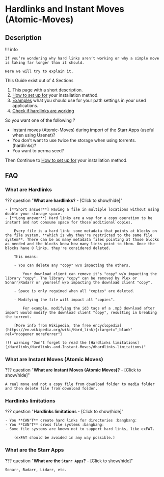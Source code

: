 # Hardlinks and Instant Moves (Atomic-Moves)

## Description

!!! info

    If you’re wondering why hard links aren’t working or why a simple move is taking far longer than it should.

    Here we will try to explain it.

This Guide exist out of 4 Sections

1. This page with a short description.
1. [How to set up for](/Hardlinks/How-to-setup-for/) your installation method.
1. [Examples](/Hardlinks/Examples/) what you should use for your path settings in your used applications.
1. [Check if hardlinks are working](/Hardlinks/Check-if-hardlinks-are-working/)

So you want one of the following ?

- Instant moves (Atomic-Moves) during import of the Starr Apps (useful when using Usenet)?
- You don't want to use twice the storage when using torrents. (hardlinks)?
- You want to perma seed?

Then Continue to [How to set up for](/Hardlinks/How-to-setup-for/) your installation method.

## FAQ

### What are Hardlinks

??? question "**What are hardlinks?** - [Click to show/hide]"

    - [**Short answer**] Having a file in multiple locations without using double your storage space.
    - [**Long answer**] Hard links are a way for a copy operation to be instant and not consume space for those additional copies.

        Every file is a hard link: some metadata that points at blocks on the file system, **which is why they're restricted to the same file system**. There can be as many metadata files pointing at those blocks as needed and the blocks know how many links point to them. Once the blocks have 0 links, they're considered deleted.

        This means:

        - You can delete any "copy" w/o impacting the others.

            Your download client can remove it's "copy" w/o impacting the library "copy". The library "copy" can be removed by Plex or Sonarr/Radarr or yourself w/o impacting the download client "copy".

        - Space is only regained when all "copies" are deleted.

        - Modifying the file will impact all "copies".

            For example, modifying the id3 tags of a .mp3 download after import would modify the download client "copy", resulting in breaking the torrent.

        [More info from Wikipedia, the free encyclopedia](https://en.wikipedia.org/wiki/Hard_link){:target="_blank" rel="noopener noreferrer"}

    !!! warning "Don't forget to read the [Hardlinks limitations](/Hardlinks/Hardlinks-and-Instant-Moves/#hardlinks-limitations)"

### What are Instant Moves (Atomic Moves)

??? question "**What are Instant Moves (Atomic Moves)?** - [Click to show/hide]"

    A real move and not a copy file from download folder to media folder and then delete file from download folder.

### Hardlinks limitations

??? question "**Hardlinks limitations** - [Click to show/hide]"

    - You **CAN'T** create hard links for directories :bangbang:
    - You **CAN'T** cross file systems :bangbang:
    - Some file systems are known not to support hard links, like exFAT.

        (exFAT should be avoided in any way possible.)

### What are the Starr Apps

??? question "**What are the `Starr Apps`?** - [Click to show/hide]"

    Sonarr, Radarr, Lidarr, etc.
